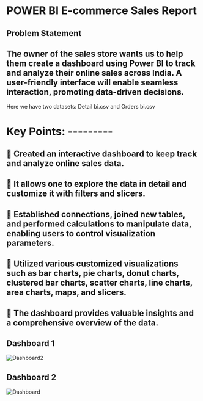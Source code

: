 # POWER BI E-commerce Sales Report
## Problem Statement
##  The owner of the sales store wants us to help them create a dashboard using Power BI to track and analyze their online sales across India. A user-friendly interface will enable seamless interaction, promoting data-driven decisions. 
Here we have two datasets: Detail bi.csv and Orders bi.csv

# Key Points: ---------

## 	Created an interactive dashboard to keep track and analyze online sales data.
## 	It allows one to explore the data in detail and customize it with filters and slicers. 
## 	Established connections, joined new tables, and performed calculations to manipulate data, enabling users to control visualization parameters.
## 	Utilized various customized visualizations such as bar charts, pie charts, donut charts, clustered bar charts, scatter charts, line charts, area charts, maps, and slicers.
## 	The dashboard provides valuable insights and a comprehensive overview of the data.

## Dashboard 1
![Dashboard2](https://github.com/ajayk079/POWER_BI-Ecommerce-Sales-Report/assets/83025605/5a84b785-18a0-43ba-90be-7f436be8f0d1)
## Dashboard 2
![Dashboard](https://github.com/ajayk079/POWER_BI-Ecommerce-Sales-Report/assets/83025605/11c77484-144d-4d0e-b36a-332a20f881e3)


